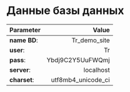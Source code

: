 Данные базы данных
==================

| Parameter     | Value             |
|---------------|------------------:|
| __name BD__:  | Tr_demo_site      |
| __user__:     | Tr                |
| __pass__:     | Ybdj9C2Y5UuFWQmj  |
| __server__:   | localhost         |
| __charset__:  | utf8mb4_unicode_ci|


 